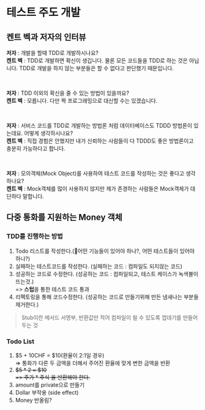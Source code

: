 # 테스트 주도 개발 

## 켄트 벡과 저자의 인터뷰

**저자** : 개발을 할때 TDD로 개발하시나요? <br>
**켄트 벡** : TDD로 개발하면 확신이 생깁니다. 물론 모든 코드들을 TDD로 하는 것은 아닙니다. 
TDD로 개발을 하지 않는 부분들은 할 수 없다고 판단했기 때문입니다.

<br>

**저자** : TDD 이외의 확신을 줄 수 있는 방법이 있을까요? <br>
**켄트 벡** : 모릅니다. 다만 짝 프로그래밍으로 대신할 수는 있겠습니다.

<br>

**저자** : 서비스 코드를 TDD로 개발하는 방법론 처럼 데이터베이스도 TDDD 방법론이 있는데요. 어떻게 생각하시나요? <br>
**켄트 벡** : 직접 경험은 안했지만 내가 신뢰하는 사람들이 다 TDDD도 좋은 방법론이고 충분히 가능하다고 합니다.

<br>

**저자** : 모의객체(Mock Object)를 사용하여 테스트 코드를 작성하는 것은 좋다고 생각하나요? <br>
**켄트 벡** : Mock객체를 많이 사용하지 않지만 제가 존경하는 사람들은 Mock객체가 대단하다 말합니다.


## 다중 통화를 지원하는 Money 객체

### TDD를 진행하는 방법
1. Todo 리스트를 작성한다.(🤔어떤 기능들이 있어야 하나?, 어떤 테스트들이 있어야 하나?)
2. 실패하는 테스트코드를 작성한다. (실패하는 코드 : 컴파일도 되지않는 코드)
3. 성공하는 코드로 수정한다. (성공하는 코드 : 컴파일되고, 테스트 케이스가 녹색불이 뜨는것.) <br>
   => **스텁**을 통한 테스트 코드 통과
4. 리펙토링을 통해 코드수정한다. (성공하는 코드로 만들기위해 만든 냄새나는 부분들 제거한다.)

> Stub이란 메서드 서명부, 반환값만 적어 컴파일이 될 수 있도록 껍데기를 만들어 두는 것

### Todo List
1. $5 + 10CHF = $10(환율이 2:1일 경우) <br>
    => 통화가 다른 두 금액을 더해서 주어진 환율에 맞게 변한 금액을 반환
2. ~~$5 * 2 = $10~~ <br>
    ~~=> 주가 * 주식 을 반환해야 한다.~~
3. amount를 private으로 만들기
4. Dollar 부작용 (side effect)
5. Money 반올림?
